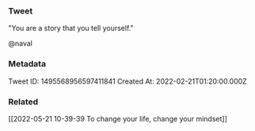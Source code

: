 ### Tweet
"You are a story that you tell yourself."

@naval

### Metadata
Tweet ID: 1495568956597411841
Created At: 2022-02-21T01:20:00.000Z

### Related
[[2022-05-21 10-39-39 To change your life, change your mindset]]

